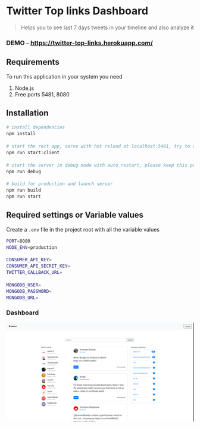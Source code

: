# Twitter Top links Dashboard

> Helps you to see last 7 days tweets in your timeline and also analyze it

### DEMO - https://twitter-top-links.herokuapp.com/

## Requirements

To run this application in your system you need

1. Node.js
2. Free ports 5481, 8080

## Installation

```bash
# install dependencies
npm install

# start the rect app, serve with hot reload at localhost:5481, try to run this in same port
npm run start:client

# start the server in debug mode with auto restart, please keep this port to 8080
npm run debug

# build for production and launch server
npm run build
npm run start
```

## Required settings or Variable values

Create a `.env` file in the project root with all the variable values

```bash
PORT=8080
NODE_ENV=production

CONSUMER_API_KEY=
CONSUMER_API_SECRET_KEY=
TWITTER_CALLBACK_URL=

MONGODB_USER=
MONGODB_PASSWORD=
MONGODB_URL=
```

### Dashboard

![Simple dashboard](./dashboard.png)
